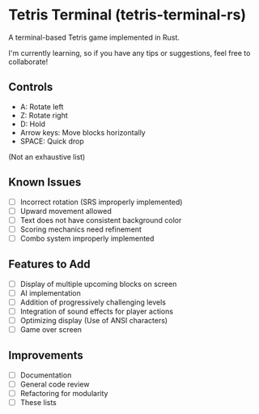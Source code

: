 # Tetris Terminal (tetris-terminal-rs)

A terminal-based Tetris game implemented in Rust.

I'm currently learning, so if you have any tips or suggestions, feel free to collaborate!

## Controls
- A: Rotate left
- Z: Rotate right
- D: Hold
- Arrow keys: Move blocks horizontally
- SPACE: Quick drop

(Not an exhaustive list)

## Known Issues
- [ ] Incorrect rotation (SRS improperly implemented)
- [ ] Upward movement allowed
- [ ] Text does not have consistent background color
- [ ] Scoring mechanics need refinement
- [ ] Combo system improperly implemented

## Features to Add
- [ ] Display of multiple upcoming blocks on screen
- [ ] AI implementation
- [ ] Addition of progressively challenging levels
- [ ] Integration of sound effects for player actions
- [ ] Optimizing display (Use of ANSI characters)
- [ ] Game over screen

## Improvements
- [ ] Documentation
- [ ] General code review
- [ ] Refactoring for modularity
- [ ] These lists

